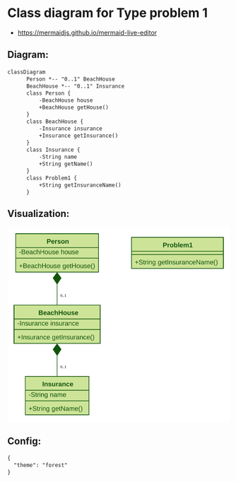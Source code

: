 # Class diagram for Type problem 1

- https://mermaidjs.github.io/mermaid-live-editor

## Diagram:

```
classDiagram
      Person *-- "0..1" BeachHouse
      BeachHouse *-- "0..1" Insurance
      class Person {
          -BeachHouse house
          +BeachHouse getHouse()
      }
      class BeachHouse {
          -Insurance insurance
          +Insurance getInsurance()
      }
      class Insurance {
          -String name
          +String getName()
      }
      class Problem1 {
          +String getInsuranceName()
      }

```

## Visualization:

![](./class-diagram-type-problem1.svg)

## Config:

```
{
  "theme": "forest"
}
```
